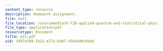 ```yaml
---
content_type: resource
description: Homework assignment.
file: null
file_location: /coursemedia/6-728-applied-quantum-and-statistical-physics-fall-2006/3997e3881b22e27a6a074364a90c8abd_ps1.pdf
file_type: application/pdf
resourcetype: Document
title: ps1.pdf
uid: 3997e388-1b22-e27a-6a07-4364a90c8abd
---
```

